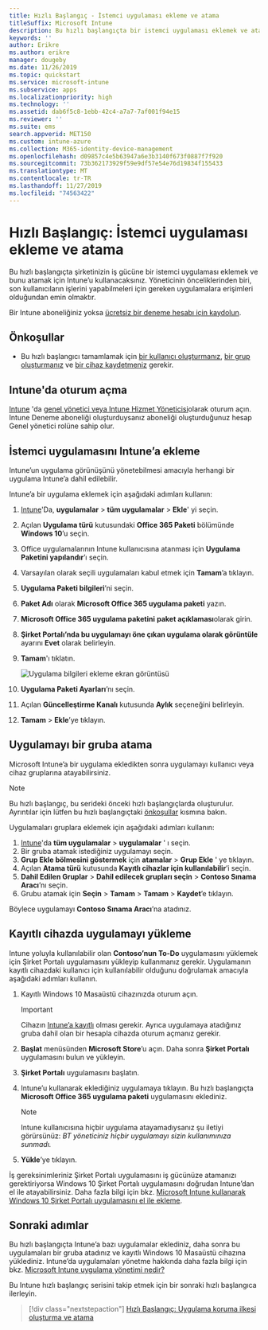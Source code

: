 ```yaml
---
title: Hızlı Başlangıç - İstemci uygulaması ekleme ve atama
titleSuffix: Microsoft Intune
description: Bu hızlı başlangıçta bir istemci uygulaması eklemek ve atamak için Microsoft Intune’u kullanacaksınız.
keywords: ''
author: Erikre
ms.author: erikre
manager: dougeby
ms.date: 11/26/2019
ms.topic: quickstart
ms.service: microsoft-intune
ms.subservice: apps
ms.localizationpriority: high
ms.technology: ''
ms.assetid: dab6f5c8-1ebb-42c4-a7a7-7af001f94e15
ms.reviewer: ''
ms.suite: ems
search.appverid: MET150
ms.custom: intune-azure
ms.collection: M365-identity-device-management
ms.openlocfilehash: d09857c4e5b63947a6e3b3140f673f0887f7f920
ms.sourcegitcommit: 73b362173929f59e9df57e54e76d19834f155433
ms.translationtype: MT
ms.contentlocale: tr-TR
ms.lasthandoff: 11/27/2019
ms.locfileid: "74563422"
---
```

# <a name="quickstart-add-and-assign-a-client-app"></a>Hızlı Başlangıç: İstemci uygulaması ekleme ve atama

Bu hızlı başlangıçta şirketinizin iş gücüne bir istemci uygulaması eklemek ve bunu atamak için Intune’u kullanacaksınız. Yöneticinin önceliklerinden biri, son kullanıcıların işlerini yapabilmeleri için gereken uygulamalara erişimleri olduğundan emin olmaktır. 

Bir Intune aboneliğiniz yoksa [ücretsiz bir deneme hesabı için kaydolun](../fundamentals/free-trial-sign-up.md).

## <a name="prerequisites"></a>Önkoşullar

- Bu hızlı başlangıcı tamamlamak için [bir kullanıcı oluşturmanız](../fundamentals/quickstart-create-user.md), [bir grup oluşturmanız](../fundamentals/quickstart-create-group.md) ve [bir cihaz kaydetmeniz](../quickstart-setup-auto-enrollment.md) gerekir.

## <a name="sign-in-to-intune"></a>Intune'da oturum açma

[Intune](https://aka.ms/intuneportal) 'da [genel yönetici veya Intune Hizmet Yöneticisi](../fundamentals/users-add.md#types-of-administrators)olarak oturum açın. Intune Deneme aboneliği oluşturduysanız aboneliği oluşturduğunuz hesap Genel yönetici rolüne sahip olur.

## <a name="add-the-client-app-to-intune"></a>İstemci uygulamasını Intune’a ekleme

Intune’un uygulama görünüşünü yönetebilmesi amacıyla herhangi bir uygulama Intune’a dahil edilebilir. 

Intune’a bir uygulama eklemek için aşağıdaki adımları kullanın:
1. [Intune](https://aka.ms/intuneportal)'Da, **uygulamalar** > **tüm uygulamalar** > **Ekle**' yi seçin. 
2. Açılan **Uygulama türü** kutusundaki **Office 365 Paketi** bölümünde **Windows 10**’u seçin.
3. Office uygulamalarının Intune kullanıcısına atanması için **Uygulama Paketini yapılandır**’ı seçin.
4. Varsayılan olarak seçili uygulamaları kabul etmek için **Tamam**’a tıklayın.
5. **Uygulama Paketi bilgileri**’ni seçin.
6. **Paket Adı** olarak **Microsoft Office 365 uygulama paketi** yazın.
7. **Microsoft Office 365 uygulama paketini** **paket açıklaması**olarak girin.
8. **Şirket Portalı’nda bu uygulamayı öne çıkan uygulama olarak görüntüle** ayarını **Evet** olarak belirleyin.
9. **Tamam**'ı tıklatın.

    ![Uygulama bilgileri ekleme ekran görüntüsü](./media/quickstart-add-assign-app/quickstart-add-assign-app-01.png)

10. **Uygulama Paketi Ayarları**’nı seçin.
11. Açılan **Güncelleştirme Kanalı** kutusunda **Aylık** seçeneğini belirleyin.
12. **Tamam** > **Ekle**’ye tıklayın.

## <a name="assign-the-app-to-a-group"></a>Uygulamayı bir gruba atama

Microsoft Intune’a bir uygulama ekledikten sonra uygulamayı kullanıcı veya cihaz gruplarına atayabilirsiniz.

> [!NOTE]
> Bu hızlı başlangıç, bu serideki önceki hızlı başlangıçlarda oluşturulur. Ayrıntılar için lütfen bu hızlı başlangıçtaki [önkoşullar](quickstart-add-assign-app.md#prerequisites) kısmına bakın.

Uygulamaları gruplara eklemek için aşağıdaki adımları kullanın:
1. [Intune](https://aka.ms/intuneportal)'da **tüm uygulamalar** > **uygulamalar** ' ı seçin. 
2. Bir gruba atamak istediğiniz uygulamayı seçin.
3. **Grup Ekle bölmesini göstermek** için **atamalar** > **Grup Ekle** ' ye tıklayın.
4. Açılan **Atama türü** kutusunda **Kayıtlı cihazlar için kullanılabilir**’i seçin. 
5. **Dahil Edilen Gruplar** > **Dahil edilecek grupları seçin** > **Contoso Sınama Aracı**’nı seçin.
6. Grubu atamak için **Seçin** > **Tamam** > **Tamam** > **Kaydet**’e tıklayın.

Böylece uygulamayı **Contoso Sınama Aracı**’na atadınız.

## <a name="install-the-app-on-the-enrolled-device"></a>Kayıtlı cihazda uygulamayı yükleme

Intune yoluyla kullanılabilir olan **Contoso’nun To-Do** uygulamasını yüklemek için Şirket Portalı uygulamasını yükleyip kullanmanız gerekir. Uygulamanın kayıtlı cihazdaki kullanıcı için kullanılabilir olduğunu doğrulamak amacıyla aşağıdaki adımları kullanın.

1. Kayıtlı Windows 10 Masaüstü cihazınızda oturum açın.

    > [!IMPORTANT]
    > Cihazın [Intune’a kayıtlı](../quickstart-enroll-windows-device.md) olması gerekir. Ayrıca uygulamaya atadığınız gruba dahil olan bir hesapla cihazda oturum açmanız gerekir.

2. **Başlat** menüsünden **Microsoft Store**’u açın. Daha sonra **Şirket Portalı** uygulamasını bulun ve yükleyin.
3. **Şirket Portalı** uygulamasını başlatın.
4. Intune’u kullanarak eklediğiniz uygulamaya tıklayın. Bu hızlı başlangıçta **Microsoft Office 365 uygulama paketi** uygulamasını eklediniz.

    > [!NOTE]
    > Intune kullanıcısına hiçbir uygulama atayamadıysanız şu iletiyi görürsünüz: *BT yöneticiniz hiçbir uygulamayı sizin kullanımınıza sunmadı.*

5. **Yükle**’ye tıklayın.

İş gereksinimleriniz Şirket Portalı uygulamasını iş gücünüze atamanızı gerektiriyorsa Windows 10 Şirket Portalı uygulamasını doğrudan Intune’dan el ile atayabilirsiniz. Daha fazla bilgi için bkz. [Microsoft Intune kullanarak Windows 10 Şirket Portalı uygulamasını el ile ekleme](../company-portal-app.md).

## <a name="next-steps"></a>Sonraki adımlar

Bu hızlı başlangıçta Intune’a bazı uygulamalar eklediniz, daha sonra bu uygulamaları bir gruba atadınız ve kayıtlı Windows 10 Masaüstü cihazına yüklediniz. Intune’da uygulamaları yönetme hakkında daha fazla bilgi için bkz. [Microsoft Intune uygulama yönetimi nedir?](app-management.md)

Bu Intune hızlı başlangıç serisini takip etmek için bir sonraki hızlı başlangıca ilerleyin.

> [!div class="nextstepaction"]
> [Hızlı Başlangıç: Uygulama koruma ilkesi oluşturma ve atama](quickstart-create-assign-app-policy.md)
